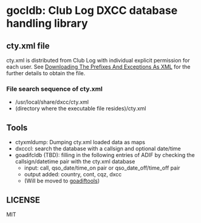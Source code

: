 # gocldb:  Club Log DXCC database handling library

## cty.xml file

cty.xml is distributed from Club Log with individual explicit
permission for each user.
See [Downloading The Prefixes And Exceptions As XML](https://clublog.freshdesk.com/support/solutions/articles/54902-downloading-the-prefixes-and-exceptions-as-xml)
for the further details to obtain the file.

### File search sequence of cty.xml 

* /usr/local/share/dxcc/cty.xml
* (directory where the executable file resides)/cty.xml

## Tools

* ctyxmldump: Dumping cty.xml loaded data as maps
* dxcccl: search the database with a callsign and optional date/time
* goadifcldb (TBD): filling in the following entries of ADIF by checking the callsign/datetime pair with the cty.xml database
  - input: call, qso_date/time_on pair or qso_date_off/time_off pair
  - output added: country, cont, cqz, dxcc
  - (Will be moved to [goadiftools](https://github.com/jj1bdx/goadiftools))

## LICENSE

MIT

